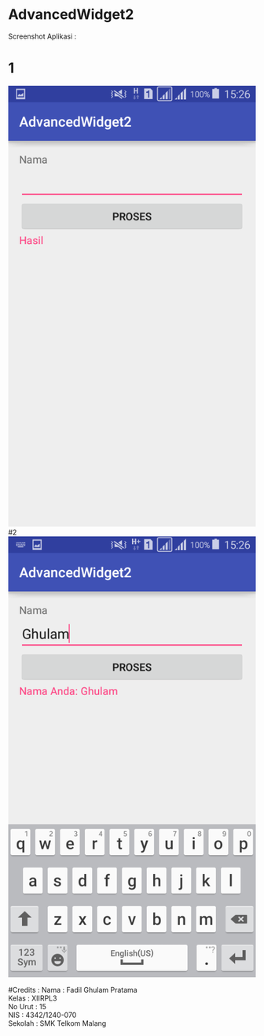 # AdvancedWidget2

Screenshot Aplikasi :

# 1
![1](https://github.com/fadilnoob/AdvancedWidget2/blob/master/AdvWidget2%231.png)
#2
![2](https://github.com/fadilnoob/AdvancedWidget2/blob/master/AdvWidget2%232.png)

#Credits : 
  Nama : Fadil Ghulam Pratama <br />
  Kelas : XIIRPL3 <br />
  No Urut : 15 <br />
  NIS : 4342/1240-070 <br />
  Sekolah : SMK Telkom Malang <br />
